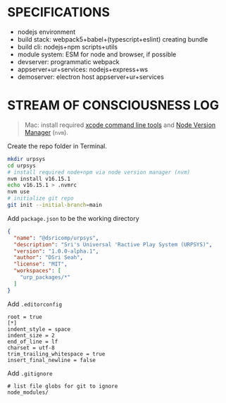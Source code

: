 # SPECIFICATIONS

* nodejs environment
* build stack: webpack5+babel+(typescript+eslint) creating bundle
* build cli: nodejs+npm scripts+utils
* module system: ESM for node and browser, if possible
* devserver: programmatic webpack
* appserver+ur+services: nodejs+express+ws
* demoserver: electron host appserver+ur+services

# STREAM OF CONSCIOUSNESS LOG

> Mac: install required [xcode command line tools](https://docs.brew.sh/Common-Issues) and [Node Version Manager](https://github.com/nvm-sh/nvm) (`nvm`).

Create the repo folder in Terminal.
```bash
mkdir urpsys
cd urpsys
# install required node+npm via node version manager (nvm)
nvm install v16.15.1
echo v16.15.1 > .nvmrc
nvm use
# initialize git repo
git init --initial-branch=main
```
Add `package.json` to be the working directory
```json
{
  "name": "@dsricomp/urpsys",
  "description": "Sri's Universal 'Ractive Play System (URPSYS)",
  "version": "1.0.0-alpha.1",
  "author": "DSri Seah",
  "license": "MIT",
  "workspaces": [
    "urp_packages/*"
  ]
}
```
Add `.editorconfig`
```
root = true
[*]
indent_style = space
indent_size = 2
end_of_line = lf
charset = utf-8
trim_trailing_whitespace = true
insert_final_newline = false
```
Add `.gitignore`
```
# list file globs for git to ignore
node_modules/
```


